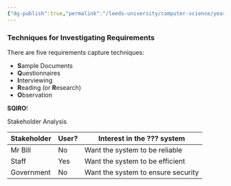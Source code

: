 ```yaml
---
{"dg-publish":true,"permalink":"/leeds-university/computer-science/year-2/software-eng-principles/revision/l7-coursework-support/"}
---
```


### Techniques for Investigating Requirements
There are five requirements capture techniques:
- **S**ample Documents
- **Q**uestionnaires
- **I**nterviewing
- **R**eading (or **R**esearch)
- **O**bservation

**SQIRO**!

Stakeholder Analysis

| **Stakeholder** | **User?** | **Interest in the ??? system**     |
| --------------- | --------- | ---------------------------------- |
| Mr Bill         | No        | Want the system to be reliable     |
| Staff           | Yes       | Want the system to be efficient    |
| Government      | No        | Want the system to ensure security |
